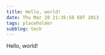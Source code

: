 ```yaml
---
title: Hello, world!
date: Thu Mar 28 21:35:58 EDT 2013
tags: placeholder
subblog: tech
---
```


Hello, world!

